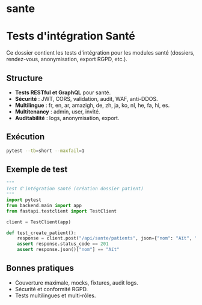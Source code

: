 # sante

# Tests d'intégration Santé

Ce dossier contient les tests d'intégration pour les modules santé (dossiers, rendez-vous, anonymisation, export RGPD, etc.).

## Structure
- **Tests RESTful et GraphQL** pour santé.
- **Sécurité** : JWT, CORS, validation, audit, WAF, anti-DDOS.
- **Multilingue** : fr, en, ar, amazigh, de, zh, ja, ko, nl, he, fa, hi, es.
- **Multitenancy** : admin, user, invité.
- **Auditabilité** : logs, anonymisation, export.

## Exécution
```bash
pytest --tb=short --maxfail=1
```

## Exemple de test
```python
"""
Test d'intégration santé (création dossier patient)
"""
import pytest
from backend.main import app
from fastapi.testclient import TestClient

client = TestClient(app)

def test_create_patient():
    response = client.post("/api/sante/patients", json={"nom": "Aït", "prenom": "Dihya"}, headers={"Authorization": "Bearer <token>"})
    assert response.status_code == 201
    assert response.json()["nom"] == "Aït"
```

## Bonnes pratiques
- Couverture maximale, mocks, fixtures, audit logs.
- Sécurité et conformité RGPD.
- Tests multilingues et multi-rôles.
